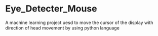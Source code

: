# Eye_Detecter_Mouse
A machine learning project uesd to move the cursor of the display with direction of head movement by using python language
